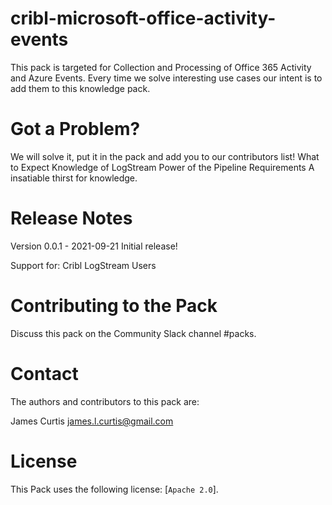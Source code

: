 # cribl-microsoft-office-activity-events
This pack is targeted for Collection and Processing of Office 365 Activity and Azure Events. Every time we solve interesting use cases our intent is to add them to this knowledge pack.

# Got a Problem?
We will solve it, put it in the pack and add you to our contributors list!
What to Expect
Knowledge of LogStream
Power of the Pipeline
Requirements
A insatiable thirst for knowledge.

# Release Notes
Version 0.0.1 - 2021-09-21
Initial release!

Support for: Cribl LogStream Users

# Contributing to the Pack
Discuss this pack on the Community Slack channel #packs.

# Contact
The authors and contributors to this pack are:

James Curtis <james.l.curtis@gmail.com>

# License
This Pack uses the following license: [`Apache 2.0`].
